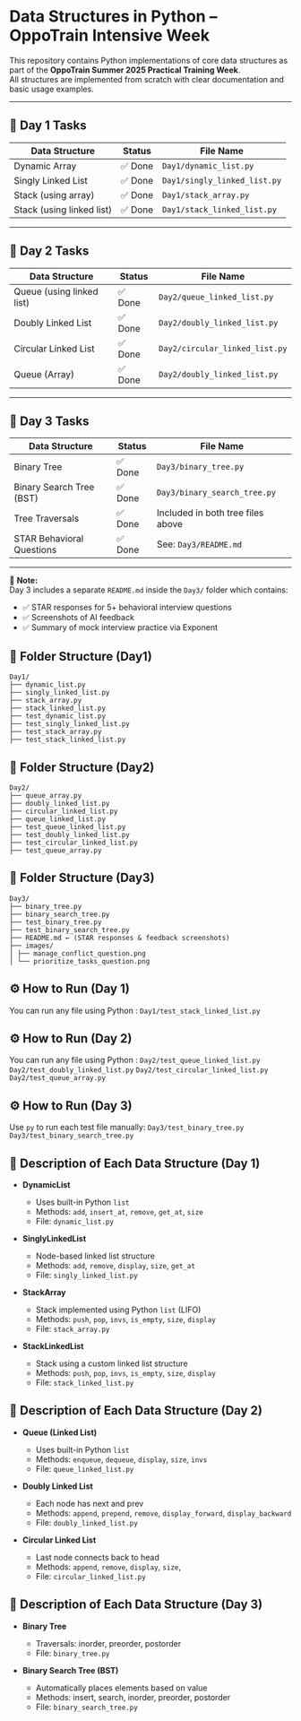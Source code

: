 # Data Structures in Python – OppoTrain Intensive Week

This repository contains Python implementations of core data structures as part of the **OppoTrain Summer 2025 Practical Training Week**.  
All structures are implemented from scratch with clear documentation and basic usage examples.

---

## 📅 Day 1 Tasks

| Data Structure              | Status | File Name                     |
|----------------------------|--------|-------------------------------|
| Dynamic Array              | ✅ Done | `Day1/dynamic_list.py`        |
| Singly Linked List         | ✅ Done | `Day1/singly_linked_list.py`  |
| Stack (using array)        | ✅ Done | `Day1/stack_array.py`         |
| Stack (using linked list)  | ✅ Done | `Day1/stack_linked_list.py`   |

---
## 📅 Day 2 Tasks

| Data Structure              | Status | File Name                          |
|----------------------------|--------|-------------------------------------|
| Queue (using linked list)  | ✅ Done | `Day2/queue_linked_list.py`         |
| Doubly Linked List         | ✅ Done | `Day2/doubly_linked_list.py`        |
| Circular Linked List       | ✅ Done | `Day2/circular_linked_list.py`      |
| Queue (Array)              | ✅ Done | `Day2/doubly_linked_list.py`        |

---
## 📅 Day 3 Tasks

| Data Structure              | Status   | File Name                            |
|----------------------------|----------|---------------------------------------|
| Binary Tree                | ✅ Done  | `Day3/binary_tree.py`                |
| Binary Search Tree (BST)   | ✅ Done  | `Day3/binary_search_tree.py`         |
| Tree Traversals            | ✅ Done  | Included in both tree files above    |
| STAR Behavioral Questions  | ✅ Done  | See: `Day3/README.md`                |
---
📌 **Note:**  
Day 3 includes a separate `README.md` inside the `Day3/` folder which contains:

- ✅ STAR responses for 5+ behavioral interview questions  
- ✅ Screenshots of AI feedback  
- ✅ Summary of mock interview practice via Exponent  

## 📁 Folder Structure (Day1)

```
Day1/ 
├── dynamic_list.py
├── singly_linked_list.py
├── stack_array.py
├── stack_linked_list.py
├── test_dynamic_list.py
├── test_singly_linked_list.py
├── test_stack_array.py
├── test_stack_linked_list.py
``` 

## 📁 Folder Structure (Day2)

```
Day2/ 
├── queue_array.py
├── doubly_linked_list.py
├── circular_linked_list.py
├── queue_linked_list.py
├── test_queue_linked_list.py
├── test_doubly_linked_list.py
├── test_circular_linked_list.py
├── test_queue_array.py
``` 

## 📁 Folder Structure (Day3)

```
Day3/
├── binary_tree.py
├── binary_search_tree.py
├── test_binary_tree.py
├── test_binary_search_tree.py
├── README.md ← (STAR responses & feedback screenshots)
├── images/
│ ├── manage_conflict_question.png
│ └── prioritize_tasks_question.png
```


## ⚙️ How to Run (Day 1)
You can run any file using Python :
`Day1/test_stack_linked_list.py` 

## ⚙️ How to Run (Day 2)
You can run any file using Python :
 `Day2/test_queue_linked_list.py`
 `Day2/test_doubly_linked_list.py`
 `Day2/test_circular_linked_list.py`
 `Day2/test_queue_array.py`

## ⚙️ How to Run (Day 3)
Use `py` to run each test file manually:
 `Day3/test_binary_tree.py`
 `Day3/test_binary_search_tree.py`




## 📌 Description of Each Data Structure (Day 1)

- **DynamicList**
  - Uses built-in Python `list`
  - Methods: `add`, `insert_at`, `remove`, `get_at`, `size`
  - File: `dynamic_list.py`

- **SinglyLinkedList**
  - Node-based linked list structure
  - Methods: `add`, `remove`, `display`, `size`, `get_at`
  - File: `singly_linked_list.py`

- **StackArray**
  - Stack implemented using Python `list` (LIFO)
  - Methods: `push`, `pop`, `invs`, `is_empty`, `size`, `display`
  - File: `stack_array.py`

- **StackLinkedList**
  - Stack using a custom linked list structure
  - Methods: `push`, `pop`, `invs`, `is_empty`, `size`, `display`
  - File: `stack_linked_list.py`


## 📌 Description of Each Data Structure (Day 2)

- **Queue (Linked List)**
  - Uses built-in Python `list`
  - Methods: `enqueue`, `dequeue`, `display`, `size`, `invs`
  - File: `queue_linked_list.py`

- **Doubly Linked List**
  - Each node has next and prev
  - Methods: `append`, `prepend`, `remove`, `display_forward`, `display_backward`
  - File: `doubly_linked_list.py`

- **Circular Linked List**
  - Last node connects back to head
  - Methods: `append`, `remove`, `display`, `size`, 
  - File: `circular_linked_list.py`

## 📌 Description of Each Data Structure (Day 3)

- **Binary Tree**
  - Traversals: inorder, preorder, postorder
  - File: `binary_tree.py`

- **Binary Search Tree (BST)**
  - Automatically places elements based on value
  - Methods: insert, search, inorder, preorder, postorder
  - File: `binary_search_tree.py`




